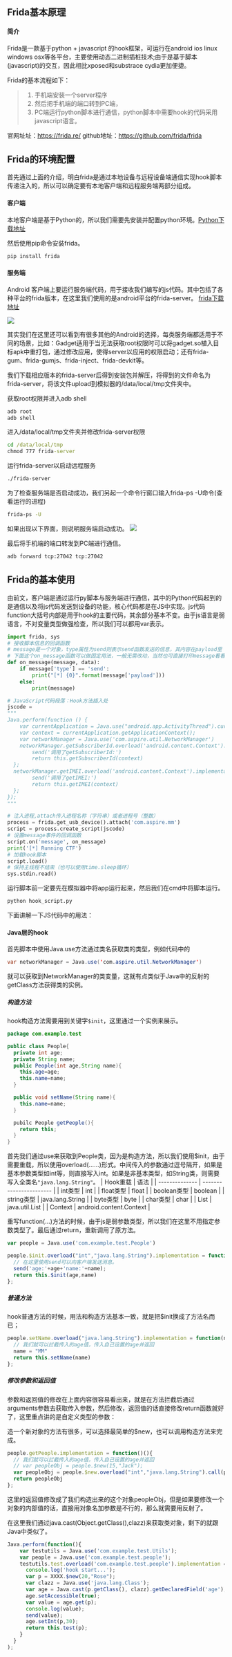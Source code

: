 ## Frida基本原理
#### 简介
Frida是一款基于python + javascript 的hook框架，可运行在android ios linux windows osx等各平台，主要使用动态二进制插桩技术;由于是基于脚本(javascript)的交互，因此相比xposed和substrace cydia更加便捷。

Frida的基本流程如下：
>1. 手机端安装一个server程序
>2. 然后把手机端的端口转到PC端，
>3. PC端运行python脚本进行通信，python脚本中需要hook的代码采用javascript语言。

官网址址：https://frida.re/
github地址：https://github.com/frida/frida

## Frida的环境配置
首先通过上面的介绍，明白frida是通过本地设备与远程设备端通信实现hook脚本传递注入的，所以可以确定要有本地客户端和远程服务端两部分组成。

#### 客户端

本地客户端是基于Python的，所以我们需要先安装并配置python环境。[Python下载地址](https://www.python.org/)

然后使用pip命令安装frida。
```python
pip install frida
```

#### 服务端
Android 客户端上要运行服务端代码，用于接收我们编写的js代码。其中包括了各种平台的frida版本，在这里我们使用的是android平台的frida-server。  [frida下载地址](https://github.com/frida/frida/releases)

![](../../res/frida-server版本.jpg)

其实我们在这里还可以看到有很多其他的Android的选择，每类服务端都适用于不同的场景，比如：Gadget适用于当无法获取root权限时可以将gadget.so植入目标apk中重打包，通过修改应用，使得server以应用的权限启动；还有frida-gum、frida-gumjs、frida-inject、frida-devkit等。


我们下载相应版本的frida-server后得到安装包并解压，将得到的文件命名为frida-server，将该文件upload到模拟器的/data/local/tmp文件夹中。

获取root权限并进入adb shell
```cmd
adb root
adb shell
```
进入/data/local/tmp文件夹并修改frida-server权限
```cmd
cd /data/local/tmp
chmod 777 frida-server
```
运行frida-server以启动远程服务
```cmd
./frida-server
```
为了检查服务端是否启动成功，我们另起一个命令行窗口输入frida-ps -U命令(查看运行的进程)
```cmd
frida-ps -U
```
如果出现以下界面，则说明服务端启动成功。
![](../../res/frida-ps.jpg)

最后将手机端的端口转发到PC端进行通信。
```cmd
adb forward tcp:27042 tcp:27042
```
## Frida的基本使用
由前文，客户端是通过运行py脚本与服务端进行通信，其中的Python代码起到的是通信以及将js代码发送到设备的功能，核心代码都是在JS中实现。js代码function大括号内部是用于hook的主要代码，其余部分基本不变。由于js语言是弱语言，不对变量类型做强检查，所以我们可以都用var表示。
```python
import frida, sys
# 接收脚本信息的回调函数
# message是一个对象，type属性为send则表示send函数发送的信息，其内容在payload里
# 下面这个on_message函数可以做固定用法，一般无需改动，当然也可直接打印message看看里边的内容
def on_message(message, data):
    if message['type'] == 'send':
        print("[*] {0}".format(message['payload']))
    else:
        print(message)

# JavaScript代码段落：Hook方法插入处
jscode =
"""
Java.perform(function () {
	var currentApplication = Java.use("android.app.ActivityThread").currentApplication();
	var context = currentApplication.getApplicationContext();
	var networkManager = Java.use('com.aspire.util.NetworkManager')
  	networkManager.getSubscriberId.overload('android.content.Context').implementation = function (context) {
   		send('调用了getSubscriberId:')
   		return this.getSubscriberId(context)
  };
  networkManager.getIMEI.overload('android.content.Context').implementation = function (context) {
   		send('调用了getIMEI:')
   		return this.getIMEI(context)
  };
});
"""

# 注入进程,attach传入进程名称（字符串）或者进程号（整数）
process = frida.get_usb_device().attach('com.aspire.mm')
script = process.create_script(jscode)
# 设置message事件的回调函数
script.on('message', on_message)
print('[*] Running CTF')
# 加载hook脚本
script.load()
# 保持主线程不结束（也可以使用time.sleep循环）
sys.stdin.read()
```
运行脚本前一定要先在模拟器中将app运行起来，然后我们在cmd中将脚本运行。
```cmd
python hook_script.py
```
下面讲解一下JS代码中的用法：
#### Java层的hook
首先脚本中使用Java.use方法通过类名获取类的类型，例如代码中的
```java
var networkManager = Java.use('com.aspire.util.NetworkManager')
```
就可以获取到NetworkManager的类变量，这就有点类似于Java中的反射的getClass方法获得类的实例。
##### 构造方法
hook构造方法需要用到关键字`$init`，这里通过一个实例来展示。
```java
package com.example.test

public class People{
  private int age;
  private String name;
  public People(int age,String name){
    this.age=age;
    this.name=name;
  }

  public void setName(String name){
    this.name=name;
  }

  pubilc People getPeople(){
    return this;
  }
}
```
首先我们通过use来获取到People类，因为是构造方法，所以我们使用$init，由于需要重载，所以使用overload(……)形式。中间传入的参数通过逗号隔开，如果是基本参数类型如int等，则直接写入int。如果是非基本类型，如String类，则需要写入全类名``"java.lang.String"``。
| Hook重载       | 语法                    |
| -------------- | ----------------------- |
| int类型        | int                     |
| float类型      | float                   |
| boolean类型    | boolean                 |
| string类型     | java.lang.String        |
| byte类型       | byte                      |
| char类型       | char                      |
| List       | java.util.List          |
| Context | android.content.Context |


重写function(...)方法的时候，由于js是弱参数类型，所以我们在这里不用指定参数类型了。最后通过return，重新调用了原方法。
```js
var people = Java.use('com.example.test.People')

people.$init.overload("int","java.lang.String").implementation = function(age,name)(){
  // 在这里使用send可以向客户端发送消息。
  send('age:'+age+'name:'+name);
  return this.$init(age,name)
};
```
##### 普通方法
hook普通方法的时候，用法和构造方法基本一致，就是把$init换成了方法名而已；
```js
people.setName.overload("java.lang.String").implementation = function(name)(){
  // 我们就可以拦截传入的age值，传入自己设置的age并返回
  name = "MM"
  return this.setName(name)
};
```
##### 修改参数和返回值
参数和返回值的修改在上面内容很容易看出来，就是在方法拦截后通过arguments参数去获取传入参数，然后修改，返回值的话直接修改return函数就好了，这里重点讲的是自定义类型的参数：

造一个新对象的方法有很多，可以选择最简单的$new，也可以调用构造方法来完成。
```js
people.getPeople.implementation = function()(){
  // 我们就可以拦截传入的age值，传入自己设置的age并返回
  // var peopleObj = people.$new(15,"Jack");
  var peopleObj = people.$new.overload("int","java.lang.String").call(people,15,"Jack");
  return peopleObj
};
```
这里的返回值修改成了我们构造出来的这个对象peopleObj，但是如果要修改一个对象的内部值的话，直接用对象名加参数是不行的，那么就需要用反射了。

在这里我们通过java.cast(Object.getClass(),clazz)来获取类对象，剩下的就跟Java中类似了。
```js
Java.perform(function(){
    var testutils = Java.use('com.example.test.Utils');
    var people = Java.use('com.example.test.people');
    testutils.test.overload('com.example.test.people').implementation = function(a){
      console.log('hook start...');
      var p = XXXX.$new(20,"Rose");
      var clazz = Java.use('java.lang.Class');
      var age = Java.cast(p.getClass(), clazz).getDeclaredField('age');
      age.setAccessible(true);
      var value = age.get(p);
      console.log(value);
      send(value);
      age.setInt(p,30);
      return this.test(p);
    }
  }
);


```
